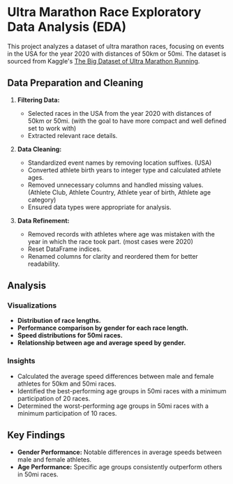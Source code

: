 # Ultra Marathon Race Exploratory Data Analysis (EDA)

This project analyzes a dataset of ultra marathon races, focusing on events in the USA for the year 2020 with distances of 50km or 50mi. The dataset is sourced from Kaggle's [The Big Dataset of Ultra Marathon Running](https://www.kaggle.com/datasets/aiaiaidavid/the-big-dataset-of-ultra-marathon-running/data).

## Data Preparation and Cleaning

1. **Filtering Data:**
   - Selected races in the USA from the year 2020 with distances of 50km or 50mi. (with the goal to have more compact and well defined set to work with)
   - Extracted relevant race details.

2. **Data Cleaning:**
   - Standardized event names by removing location suffixes. (USA)
   - Converted athlete birth years to integer type and calculated athlete ages. 
   - Removed unnecessary columns and handled missing values. (Athlete Club, Athlete Country, Athlete year of birth, Athlete age category)
   - Ensured data types were appropriate for analysis.

3. **Data Refinement:**
   - Removed records with athletes where age was mistaken with the year in which the race took part. (most cases were 2020)
   - Reset DataFrame indices.
   - Renamed columns for clarity and reordered them for better readability.

## Analysis

### Visualizations
- **Distribution of race lengths.**
- **Performance comparison by gender for each race length.**
- **Speed distributions for 50mi races.**
- **Relationship between age and average speed by gender.**

### Insights
- Calculated the average speed differences between male and female athletes for 50km and 50mi races.
- Identified the best-performing age groups in 50mi races with a minimum participation of 20 races.
- Determined the worst-performing age groups in 50mi races with a minimum participation of 10 races.

## Key Findings

- **Gender Performance:** Notable differences in average speeds between male and female athletes.
- **Age Performance:** Specific age groups consistently outperform others in 50mi races.
